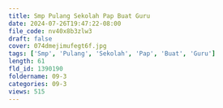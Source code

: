 ```yaml
---
title: Smp Pulang Sekolah Pap Buat Guru
date: 2024-07-26T19:47:22-08:00
file_code: nv40x8b3zlw3
draft: false
cover: 074dmejimufegt6f.jpg
tags: ['Smp', 'Pulang', 'Sekolah', 'Pap', 'Buat', 'Guru']
length: 61
fld_id: 1390190
foldername: 09-3
categories: 09-3
views: 515
---
```

